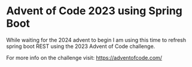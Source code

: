 # Advent of Code 2023 using Spring Boot
While waiting for the 2024 advent to begin I am using this time to refresh spring boot REST using the 2023 Advent of Code challenge.

For more info on the challenge visit: https://adventofcode.com/
